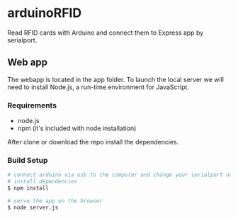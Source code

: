 # arduinoRFID

Read RFID cards with Arduino and connect them to Express app by serialport.

## Web app
The webapp is located in the app folder. To launch the local server we will need to install Node.js, a run-time environment for JavaScript.

### Requirements
- node.js
- npm (it's included with node installation)

After clone or download the repo install the dependencies.

### Build Setup

``` bash
# connect arduino via usb to the computer and change your serialport name. In my case is: "/dev/cu.wchusbserial1420"
# install dependencies
$ npm install

# serve the app on the browser
$ node server.js

```

